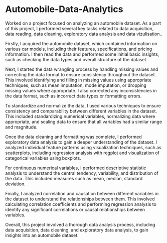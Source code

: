 # Automobile-Data-Analytics
Worked on a project focused on analyzing an automobile dataset. As a part of this project, I performed several key tasks related to data acquisition, data reading, data cleaning, exploratory data analysis and data vizulisation..

Firstly, I acquired the automobile dataset, which contained information on various car models, including their features, specifications, and pricing information. I then read the data and performed some initial basic insights, such as checking the data types and overall structure of the dataset.

Next, I started the data wrangling process by handling missing values and correcting the data format to ensure consistency throughout the dataset. This involved identifying and filling in missing values using appropriate techniques, such as mean imputation, mode imputation, or dropping missing values where appropriate. I also corrected any inconsistencies in the data format, such as incorrect data types or formatting errors.

To standardize and normalize the data, I used various techniques to ensure consistency and comparability between different variables in the dataset. This included standardizing numerical variables, normalizing data where appropriate, and scaling data to ensure that all variables had a similar range and magnitude.

Once the data cleaning and formatting was complete, I performed exploratory data analysis to gain a deeper understanding of the dataset. I analyzed individual feature patterns using visualization techniques, such as scatterplots, including regression analysis with regplot and visualization of categorical variables using boxplots.

For continuous numerical variables, I performed descriptive statistic analysis to understand the central tendency, variability, and distribution of the data. This included measures such as mean, median, standard deviation.

Finally, I analyzed correlation and causation between different variables in the dataset to understand the relationships between them. This involved calculating correlation coefficients and performing regression analysis to identify any significant correlations or causal relationships between variables.

Overall, this project involved a thorough data analysis process, including data acquisition, data cleaning, and exploratory data analysis, to gain insights into an automobile dataset.
